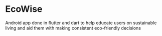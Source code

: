 # EcoWise
Android app done in flutter and dart to help educate users on sustainable living and aid them with making consistent eco-friendly decisions

